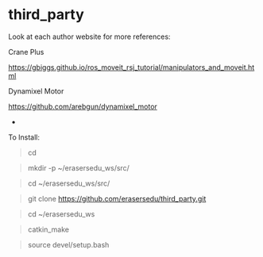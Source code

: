 # third_party

Look at each author website for more references:

Crane Plus

https://gbiggs.github.io/ros_moveit_rsj_tutorial/manipulators_and_moveit.html


Dynamixel Motor

https://github.com/arebgun/dynamixel_motor

*

To Install:


> cd 

> mkdir -p ~/erasersedu_ws/src/

> cd ~/erasersedu_ws/src/

> git clone https://github.com/erasersedu/third_party.git

> cd ~/erasersedu_ws

> catkin_make

> source devel/setup.bash
